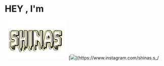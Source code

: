 # HEY ,   I'm
<img src=/assets/name.png>
[<img src="https://img.icons8.com/fluent/48/000000/instagram-new.png" width="3.5%"/>](https://www.instagram.com/shinas.s_/
